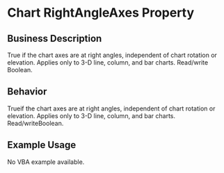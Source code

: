 # Chart RightAngleAxes Property

## Business Description
True if the chart axes are at right angles, independent of chart rotation or elevation. Applies only to 3-D line, column, and bar charts. Read/write Boolean.

## Behavior
Trueif the chart axes are at right angles, independent of chart rotation or elevation. Applies only to 3-D line, column, and bar charts. Read/writeBoolean.

## Example Usage
No VBA example available.